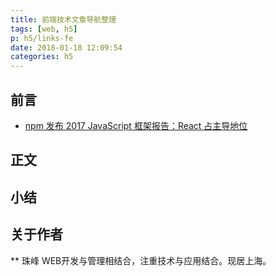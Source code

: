 ```yaml
---
title: 前端技术文章导航整理
tags: [web, h5]
p: h5/links-fe
date: 2018-01-18 12:09:54
categories: h5
---
```


## 前言

<!--more-->

- [npm 发布 2017 JavaScript 框架报告：React 占主导地位](http://www.oschina.net/news/92218/npm-state-of-javascript-frameworks-2017-part-1)


## 正文

## 小结

## 关于作者
** 珠峰
WEB开发与管理相结合，注重技术与应用结合。现居上海。 
